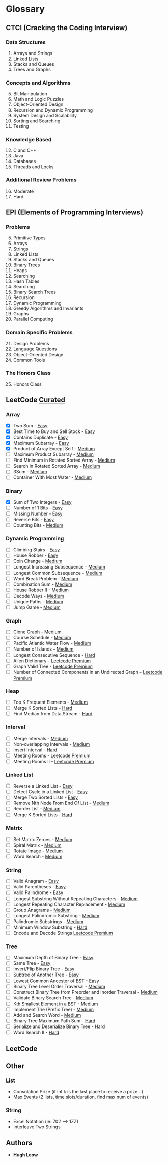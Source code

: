 # Glossary

## CTCI (Cracking the Coding Interview) 

### Data Structures
1) Arrays and Strings 
2) Linked Lists
3) Stacks and Queues
4) Trees and Graphs

### Concepts and Algorithms
5) Bit Manipulation
6) Math and Logic Puzzles
7) Object-Oriented Design
8) Recursion and Dynamic Programming
9) System Design and Scalability
10) Sorting and Searching
11) Testing

### Knowledge Based
12) C and C++
13) Java
14) Databases
15) Threads and Locks

### Additional Review Problems
16) Moderate
17) Hard

## EPI (Elements of Programming Interviews)

### Problems
5) Primitive Types
6) Arrays
7) Strings
8) Linked Lists
9) Stacks and Queues
10) Binary Trees
11) Heaps
12) Searching
13) Hash Tables
14) Searching
15) Binary Search Trees
16) Recursion
17) Dynamic Programming
18) Greedy Algorithms and Invariants
19) Graphs
20) Parallel Computing

### Domain Specific Problems
21) Design Problems
22) Language Questions
23) Object-Oriented Design
24) Common Tools

### The Honors Class
25) Honors Class

## LeetCode [Curated](https://www.teamblind.com/article/New-Year-Gift---Curated-List-of-Top-100-LeetCode-Questions-to-Save-Your-Time-OaM1orEU)

### Array 
- [x] Two Sum - [Easy](https://leetcode.com/problems/two-sum/)
- [x] Best Time to Buy and Sell Stock - [Easy](https://leetcode.com/problems/best-time-to-buy-and-sell-stock/)
- [x] Contains Duplicate - [Easy](https://leetcode.com/problems/contains-duplicate/)
- [x] Maximum Subarray - [Easy](https://leetcode.com/problems/maximum-subarray/)
- [x] Product of Array Except Self - [Medium](https://leetcode.com/problems/product-of-array-except-self/)
- [ ] Maximum Product Subarray - [Medium](https://leetcode.com/problems/maximum-product-subarray/)
- [ ] Find Minimum in Rotated Sorted Array - [Medium](https://leetcode.com/problems/find-minimum-in-rotated-sorted-array/)
- [ ] Search in Rotated Sorted Array - [Medium](https://leetcode.com/problems/search-in-rotated-sorted-array/)
- [ ] 3Sum - [Medium](https://leetcode.com/problems/3sum/)
- [ ] Container With Most Water - [Medium](https://leetcode.com/problems/container-with-most-water/)

### Binary  
- [x] Sum of Two Integers - [Easy](https://leetcode.com/problems/sum-of-two-integers/)
- [ ] Number of 1 Bits - [Easy](https://leetcode.com/problems/number-of-1-bits/)
- [ ] Missing Number - [Easy](https://leetcode.com/problems/missing-number/)
- [ ] Reverse Bits - [Easy](https://leetcode.com/problems/reverse-bits/)
- [ ] Counting Bits - [Medium](https://leetcode.com/problems/counting-bits/)

### Dynamic Programming
- [ ] Climbing Stairs - [Easy](https://leetcode.com/problems/climbing-stairs/)
- [ ] House Robber - [Easy](https://leetcode.com/problems/house-robber/)
- [ ] Coin Change - [Medium](https://leetcode.com/problems/coin-change/)
- [ ] Longest Increasing Subsequence - [Medium](https://leetcode.com/problems/longest-increasing-subsequence/)
- [ ] Longest Common Subsequence - [Medium](https://leetcode.com/problems/longest-common-subsequence/)
- [ ] Word Break Problem - [Medium](https://leetcode.com/problems/word-break/)
- [ ] Combination Sum - [Medium](https://leetcode.com/problems/combination-sum-iv/)
- [ ] House Robber II - [Medium](https://leetcode.com/problems/house-robber-ii/)
- [ ] Decode Ways - [Medium](https://leetcode.com/problems/decode-ways/)
- [ ] Unique Paths - [Medium](https://leetcode.com/problems/unique-paths/)
- [ ] Jump Game - [Medium](https://leetcode.com/problems/jump-game/)

### Graph
- [ ] Clone Graph - [Medium](https://leetcode.com/problems/clone-graph/)
- [ ] Course Schedule - [Medium](https://leetcode.com/problems/course-schedule/)
- [ ] Pacific Atlantic Water Flow - [Medium](https://leetcode.com/problems/pacific-atlantic-water-flow/)
- [ ] Number of Islands - [Medium](https://leetcode.com/problems/number-of-islands/)
- [ ] Longest Consecutive Sequence - [Hard](https://leetcode.com/problems/longest-consecutive-sequence/)
- [ ] Alien Dictionary - [Leetcode Premium](https://leetcode.com/problems/alien-dictionary/)
- [ ] Graph Valid Tree - [Leetcode Premium](https://leetcode.com/problems/graph-valid-tree/)
- [ ] Number of Connected Components in an Undirected Graph - [Leetcode Premium](https://leetcode.com/problems/number-of-connected-components-in-an-undirected-graph/)

### Heap 
- [ ] Top K Frequent Elements - [Medium](https://leetcode.com/problems/top-k-frequent-elements/)
- [ ] Merge K Sorted Lists - [Hard](https://leetcode.com/problems/merge-k-sorted-lists/)
- [ ] Find Median from Data Stream - [Hard](https://leetcode.com/problems/find-median-from-data-stream/)

### Interval 
- [ ] Merge Intervals - [Medium](https://leetcode.com/problems/merge-intervals/)
- [ ] Non-overlapping Intervals - [Medium](https://leetcode.com/problems/non-overlapping-intervals/)
- [ ] Insert Interval - [Hard](https://leetcode.com/problems/insert-interval/)
- [ ] Meeting Rooms - [Leetcode Premium](https://leetcode.com/problems/meeting-rooms/)
- [ ] Meeting Rooms II - [Leetcode Premium](https://leetcode.com/problems/meeting-rooms-ii/)

### Linked List 
- [ ] Reverse a Linked List - [Easy](https://leetcode.com/problems/reverse-linked-list/)
- [ ] Detect Cycle in a Linked List - [Easy](https://leetcode.com/problems/linked-list-cycle/)
- [ ] Merge Two Sorted Lists - [Easy](https://leetcode.com/problems/merge-two-sorted-lists/)
- [ ] Remove Nth Node From End Of List - [Medium](https://leetcode.com/problems/remove-nth-node-from-end-of-list/)
- [ ] Reorder List - [Medium](https://leetcode.com/problems/reorder-list/)
- [ ] Merge K Sorted Lists - [Hard](https://leetcode.com/problems/merge-k-sorted-lists/)

### Matrix 
- [ ] Set Matrix Zeroes - [Medium](https://leetcode.com/problems/set-matrix-zeroes/)
- [ ] Spiral Matrix - [Medium](https://leetcode.com/problems/spiral-matrix/)
- [ ] Rotate Image - [Medium](https://leetcode.com/problems/rotate-image/)
- [ ] Word Search - [Medium](https://leetcode.com/problems/word-search/)

### String
- [ ] Valid Anagram - [Easy](https://leetcode.com/problems/valid-anagram/)
- [ ] Valid Parentheses - [Easy](https://leetcode.com/problems/valid-parentheses/)
- [ ] Valid Palindrome - [Easy](https://leetcode.com/problems/valid-palindrome/)
- [ ] Longest Substring Without Repeating Characters - [Medium](https://leetcode.com/problems/longest-substring-without-repeating-characters/)
- [ ] Longest Repeating Character Replacement - [Medium](https://leetcode.com/problems/longest-repeating-character-replacement/)
- [ ] Group Anagrams - [Medium](https://leetcode.com/problems/group-anagrams/)
- [ ] Longest Palindromic Substring - [Medium](https://leetcode.com/problems/longest-palindromic-substring/)
- [ ] Palindromic Substrings - [Medium](https://leetcode.com/problems/palindromic-substrings/)
- [ ] Minimum Window Substring - [Hard](https://leetcode.com/problems/minimum-window-substring/)
- [ ] Encode and Decode Strings [Leetcode Premium](https://leetcode.com/problems/encode-and-decode-strings/)

### Tree 
- [ ] Maximum Depth of Binary Tree - [Easy](https://leetcode.com/problems/maximum-depth-of-binary-tree/)
- [ ] Same Tree - [Easy](https://leetcode.com/problems/same-tree/)
- [ ] Invert/Flip Binary Tree - [Easy](https://leetcode.com/problems/invert-binary-tree/)
- [ ] Subtree of Another Tree - [Easy](https://leetcode.com/problems/subtree-of-another-tree/)
- [ ] Lowest Common Ancestor of BST - [Easy](https://leetcode.com/problems/lowest-common-ancestor-of-a-binary-search-tree/)
- [ ] Binary Tree Level Order Traversal - [Medium](https://leetcode.com/problems/binary-tree-level-order-traversal/)
- [ ] Construct Binary Tree from Preorder and Inorder Traversal - [Medium](https://leetcode.com/problems/construct-binary-tree-from-preorder-and-inorder-traversal/)
- [ ] Validate Binary Search Tree - [Medium](https://leetcode.com/problems/validate-binary-search-tree/)
- [ ] Kth Smallest Element in a BST - [Medium](https://leetcode.com/problems/kth-smallest-element-in-a-bst/)
- [ ] Implement Trie (Prefix Tree) - [Medium](https://leetcode.com/problems/implement-trie-prefix-tree/)
- [ ] Add and Search Word - [Medium](https://leetcode.com/problems/add-and-search-word-data-structure-design/)
- [ ] Binary Tree Maximum Path Sum - [Hard](https://leetcode.com/problems/binary-tree-maximum-path-sum/)
- [ ] Serialize and Deserialize Binary Tree - [Hard](https://leetcode.com/problems/serialize-and-deserialize-binary-tree/)
- [ ] Word Search II - [Hard](https://leetcode.com/problems/word-search-ii/)

## LeetCode 

## Other

### List 
- Consolation Prize (if int k is the last place to receive a prize...)  
- Max Events (2 lists, time slots/duration, find max num of events)  

### String
    
- Excel Notation (ie: 702 --> 1ZZ)  
- Interleave Two Strings  

## Authors

* **Hugh Leow**
